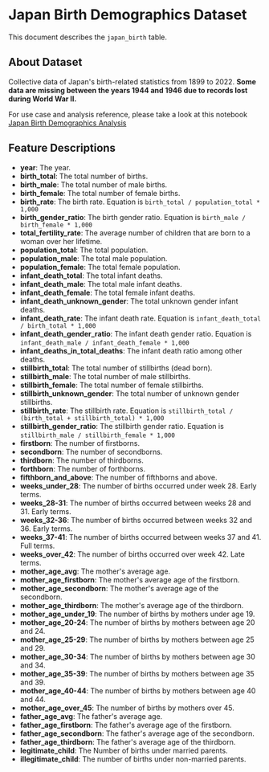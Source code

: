 # Japan Birth Demographics Dataset
This document describes the `japan_birth` table.

## **About Dataset**

Collective data of Japan's birth-related statistics from 1899 to 2022\. **Some data are missing between the years 1944 and 1946 due to records lost during World War II.**

For use case and analysis reference, please take a look at this notebook [Japan Birth Demographics Analysis](https://www.kaggle.com/code/webdevbadger/japan-birth-demographics-analysis)

## **Feature Descriptions**

* **year**: The year.  
* **birth\_total**: The total number of births.  
* **birth\_male**: The total number of male births.  
* **birth\_female**: The total number of female births.  
* **birth\_rate**: The birth rate. Equation is `birth_total / population_total * 1,000`  
* **birth\_gender\_ratio**: The birth gender ratio. Equation is `birth_male / birth_female * 1,000`  
* **total\_fertility\_rate**: The average number of children that are born to a woman over her lifetime.  
* **population\_total**: The total population.  
* **population\_male**: The total male population.  
* **population\_female**: The total female population.  
* **infant\_death\_total**: The total infant deaths.  
* **infant\_death\_male**: The total male infant deaths.  
* **infant\_death\_female**: The total female infant deaths.  
* **infant\_death\_unknown\_gender**: The total unknown gender infant deaths.  
* **infant\_death\_rate**: The infant death rate. Equation is `infant_death_total / birth_total * 1,000`  
* **infant\_death\_gender\_ratio**: The infant death gender ratio. Equation is `infant_death_male / infant_death_female * 1,000`  
* **infant\_deaths\_in\_total\_deaths**: The infant death ratio among other deaths.  
* **stillbirth\_total**: The total number of stillbirths (dead born).  
* **stillbirth\_male**: The total number of male stillbirths.  
* **stillbirth\_female**: The total number of female stillbirths.  
* **stillbirth\_unknown\_gender**: The total number of unknown gender stillbirths.  
* **stillbirth\_rate**: The stillbirth rate. Equation is `stillbirth_total / (birth_total + stillbirth_total) * 1,000`  
* **stillbirth\_gender\_ratio**: The stillbirth gender ratio. Equation is `stillbirth_male / stillbirth_female * 1,000`  
* **firstborn**: The number of firstborns.  
* **secondborn**: The number of secondborns.  
* **thirdborn**: The number of thirdborns.  
* **forthborn**: The number of forthborns.  
* **fifthborn\_and\_above**: The number of fifthborns and above.  
* **weeks\_under\_28**: The number of births occurred under week 28\. Early terms.  
* **weeks\_28-31**: The number of births occurred between weeks 28 and 31\. Early terms.  
* **weeks\_32-36**: The number of births occurred between weeks 32 and 36\. Early terms.  
* **weeks\_37-41**: The number of births occurred between weeks 37 and 41\. Full terms.  
* **weeks\_over\_42**: The number of births occurred over week 42\. Late terms.  
* **mother\_age\_avg**: The mother's average age.  
* **mother\_age\_firstborn**: The mother's average age of the firstborn.  
* **mother\_age\_secondborn**: The mother's average age of the secondborn.  
* **mother\_age\_thirdborn**: The mother's average age of the thirdborn.  
* **mother\_age\_under\_19**: The number of births by mothers under age 19\.  
* **mother\_age\_20-24**: The number of births by mothers between age 20 and 24\.  
* **mother\_age\_25-29**: The number of births by mothers between age 25 and 29\.  
* **mother\_age\_30-34**: The number of births by mothers between age 30 and 34\.  
* **mother\_age\_35-39**: The number of births by mothers between age 35 and 39\.  
* **mother\_age\_40-44**: The number of births by mothers between age 40 and 44\.  
* **mother\_age\_over\_45**: The number of births by mothers over 45\.  
* **father\_age\_avg**: The father's average age.  
* **father\_age\_firstborn**: The father's average age of the firstborn.  
* **father\_age\_secondborn**: The father's average age of the secondborn.  
* **father\_age\_thirdborn**: The father's average age of the thirdborn.  
* **legitimate\_child**: The Number of births under married parents.  
* **illegitimate\_child**: The number of births under non-married parents.

